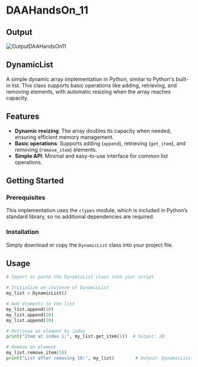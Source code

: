 # DAAHandsOn_11

## Output

![OutputDAAHandsOn11](https://github.com/user-attachments/assets/42b28ce2-411a-44b7-aefb-28048261e79b)


## DynamicList

A simple dynamic array implementation in Python, similar to Python's built-in list. This class supports basic operations like adding, retrieving, and removing elements, with automatic resizing when the array reaches capacity.

## Features

- **Dynamic resizing**: The array doubles its capacity when needed, ensuring efficient memory management.
- **Basic operations**: Supports adding (`append`), retrieving (`get_item`), and removing (`remove_item`) elements.
- **Simple API**: Minimal and easy-to-use interface for common list operations.

## Getting Started

### Prerequisites

This implementation uses the `ctypes` module, which is included in Python’s standard library, so no additional dependencies are required.

### Installation

Simply download or copy the `DynamicList` class into your project file.

## Usage

```python
# Import or paste the DynamicList class into your script

# Initialize an instance of DynamicList
my_list = DynamicList()

# Add elements to the list
my_list.append(10)
my_list.append(20)
my_list.append(30)

# Retrieve an element by index
print("Item at index 1:", my_list.get_item(1))  # Output: 20

# Remove an element
my_list.remove_item(10)
print("List after removing 10:", my_list)        # Output: DynamicList([20, 30])
```
